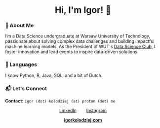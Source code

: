 <div align="center">
  
# Hi, I'm Igor! 👋
</div>

<div align="left">

### 🚀 About Me
I’m a Data Science undergraduate at Warsaw University of Technology, passionate about solving complex data challenges and building impactful machine learning models. As the President of WUT's [Data Science Club](https://www.facebook.com/kolonaukowedatascience), I foster innovation and lead events to inspire data-driven solutions.

### 🔭 Languages
I know Python, R, Java, SQL, and a bit of Dutch.

### 📬 Let's Connect

**Contact:** `igor (dot) kolodziej (at) proton (dot) me`
<div align="center">

<a href="https://www.linkedin.com/in/igorkolodziej/">LinkedIn</a> &nbsp;&nbsp;&nbsp;&nbsp;&nbsp;&nbsp; <a href="https://www.instagram.com/igor_kolodziej_/">Instagram</a>
  
  **[igorkolodziej.com](https://igorkolodziej.com/)**
</div>
</div>
